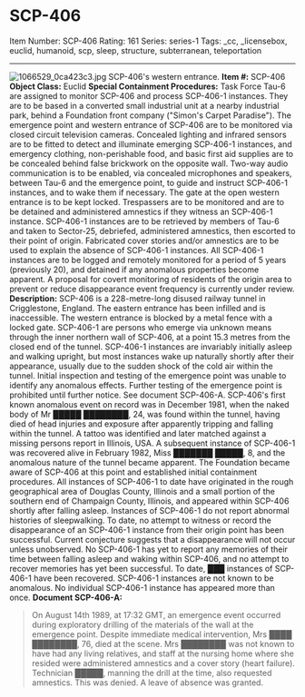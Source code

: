 # SCP-406
Item Number: SCP-406
Rating: 161
Series: series-1
Tags: _cc, _licensebox, euclid, humanoid, scp, sleep, structure, subterranean, teleportation

---

![1066529_0ca423c3.jpg](http://scp-wiki.wdfiles.com/local--files/scp-406/1066529_0ca423c3.jpg)
SCP-406's western entrance.
**Item #:** SCP-406
**Object Class:** Euclid
**Special Containment Procedures:** Task Force Tau-6 are assigned to monitor SCP-406 and process SCP-406-1 instances. They are to be based in a converted small industrial unit at a nearby industrial park, behind a Foundation front company ("Simon's Carpet Paradise").
The emergence point and western entrance of SCP-406 are to be monitored via closed circuit television cameras. Concealed lighting and infrared sensors are to be fitted to detect and illuminate emerging SCP-406-1 instances, and emergency clothing, non-perishable food, and basic first aid supplies are to be concealed behind false brickwork on the opposite wall. Two-way audio communication is to be enabled, via concealed microphones and speakers, between Tau-6 and the emergence point, to guide and instruct SCP-406-1 instances, and to wake them if necessary. The gate at the open western entrance is to be kept locked. Trespassers are to be monitored and are to be detained and administered amnestics if they witness an SCP-406-1 instance.
SCP-406-1 instances are to be retrieved by members of Tau-6 and taken to Sector-25, debriefed, administered amnestics, then escorted to their point of origin. Fabricated cover stories and/or amnestics are to be used to explain the absence of SCP-406-1 instances. All SCP-406-1 instances are to be logged and remotely monitored for a period of 5 years (previously 20), and detained if any anomalous properties become apparent.
A proposal for covert monitoring of residents of the origin area to prevent or reduce disappearance event frequency is currently under review.
**Description:** SCP-406 is a 228-metre-long disused railway tunnel in Crigglestone, England. The eastern entrance has been infilled and is inaccessible. The western entrance is blocked by a metal fence with a locked gate.
SCP-406-1 are persons who emerge via unknown means through the inner northern wall of SCP-406, at a point 15.3 metres from the closed end of the tunnel. SCP-406-1 instances are invariably initially asleep and walking upright, but most instances wake up naturally shortly after their appearance, usually due to the sudden shock of the cold air within the tunnel.
Initial inspection and testing of the emergence point was unable to identify any anomalous effects. Further testing of the emergence point is prohibited until further notice. See document SCP-406-A.
SCP-406's first known anomalous event on record was in December 1981, when the naked body of Mr █████ ████████, 24, was found within the tunnel, having died of head injuries and exposure after apparently tripping and falling within the tunnel. A tattoo was identified and later matched against a missing persons report in Illinois, USA. A subsequent instance of SCP-406-1 was recovered alive in February 1982, Miss ███████ █████, 8, and the anomalous nature of the tunnel became apparent. The Foundation became aware of SCP-406 at this point and established initial containment procedures.
All instances of SCP-406-1 to date have originated in the rough geographical area of Douglas County, Illinois and a small portion of the southern end of Champaign County, Illinois, and appeared within SCP-406 shortly after falling asleep. Instances of SCP-406-1 do not report abnormal histories of sleepwalking. To date, no attempt to witness or record the disappearance of an SCP-406-1 instance from their origin point has been successful. Current conjecture suggests that a disappearance will not occur unless unobserved. No SCP-406-1 has yet to report any memories of their time between falling asleep and waking within SCP-406, and no attempt to recover memories has yet been successful.
To date, ███ instances of SCP-406-1 have been recovered. SCP-406-1 instances are not known to be anomalous. No individual SCP-406-1 instance has appeared more than once.
**Document SCP-406-A:**
> On August 14th 1989, at 17:32 GMT, an emergence event occurred during exploratory drilling of the materials of the wall at the emergence point. Despite immediate medical intervention, Mrs ████ ████████, 76, died at the scene. Mrs ████████ was not known to have had any living relatives, and staff at the nursing home where she resided were administered amnestics and a cover story (heart failure). Technician █████, manning the drill at the time, also requested amnestics. This was denied. A leave of absence was granted.